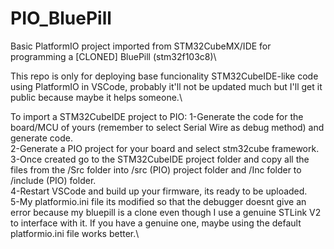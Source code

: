 # PIO_BluePill
Basic PlatformIO project imported from STM32CubeMX/IDE for programming a [CLONED] BluePill (stm32f103c8)\

This repo is only for deploying base funcionality STM32CubeIDE-like code using PlatformIO in VSCode, probably it'll not be updated much but I'll get it public because maybe it helps someone.\

To import a STM32CubeIDE project to PIO:
1-Generate the code for the board/MCU of yours (remember to select Serial Wire as debug method) and generate code.\
2-Generate a PIO project for your board and select stm32cube framework.\
3-Once created go to the STM32CubeIDE project folder and copy all the files from the /Src folder into /src (PIO) project folder and /Inc folder to /include (PIO) folder.\
4-Restart VSCode and build up your firmware, its ready to be uploaded.\
5-My platformio.ini file its modified so that the debugger doesnt give an error because my bluepill is a clone even though I use a genuine STLink V2 to interface with it. If you have a genuine one, maybe using the default platformio.ini file works better.\
